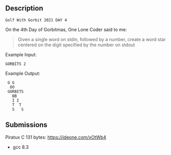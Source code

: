 ## Description
```
Golf With Gorbit 2021 DAY 4
```
On the 4th Day of Gorbitmas, One Lone Coder said to me:

> Given a single word on stdin, followed by a number, create a word star centered on the digit specified by the number on stdout

Example Input:
```
GORBITS 2
```

Example Output: 
```
 G G
  OO
 GORBITS
   BB
   I I
   T  T
   S   S
```

## Submissions
Piratux C 131 bytes: https://ideone.com/xOtWb4
- gcc 8.3